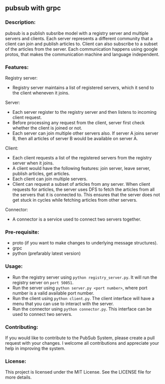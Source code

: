## pubsub with grpc

### Description:
pubsub is a publish subsribe model with a registry server and multiple servers and clients. Each server represents a different community that a client can join and publish articles to. Client can also subscribe to a subset of the articles from the server. Each communication happens using google protos, that makes the communication machine and language independent.

### Features:
Registry server:
- Registry server maintains a list of registered servers, which it send to the client wheneven it joins.

Server:
- Each server register to the registry server and then listens to incoming client request.
- Before processing any request from the client, server first check whether the client is joined or not.
- Each server can join multiple other servers also. If server A joins server B, then all articles of server B would be available on server A.

Client:
- Each client requests a list of the registered servers from the registry server when it joins.
- A client would have the following features: join server, leave server, publish articles, get articles.
- Each client can join multiple servers.
- Client can request a subset of articles from any server. When client requests for articles, the server uses DFS to fetch the articles from all the servers that it is connected to. This ensures that the server does not get stuck in cycles while fetching articles from other servers.

Connector:
- A connector is a service used to connect two servers together.

### Pre-requisite:
- proto (if you want to make changes to underlying message structures).
- grpc
- python (prefarably latest version)

### Usage:
- Run the registry server using `python registry_server.py`. It will run the registry server on `port 50051`.
- Run the server using `python server.py <port number>`, where port number is a valid available port number.
- Run the client using `python client.py`. The client interface will have a menu that you can use to interact with the server.
- Run the connector using `python connector.py`. This interface can be used to connect two servers.

### Contributing:
If you would like to contribute to the PubSub System, please create a pull request with your changes. I welcome all contributions and appreciate your help in improving the system.

### License:
This project is licensed under the MIT License. See the LICENSE file for more details.
